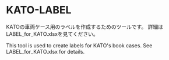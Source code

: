 # KATO-LABEL
KATOの車両ケース用のラベルを作成するためのツールです。
詳細はLABEL_for_KATO.xlsxを見てください。

This tool is used to create labels for KATO's book cases. See LABEL_for_KATO.xlsx for details.
